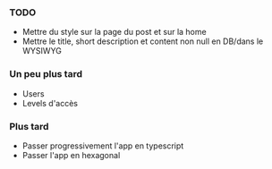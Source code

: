 ### TODO

- Mettre du style sur la page du post et sur la home
- Mettre le title, short description et content non null en DB/dans le WYSIWYG

### Un peu plus tard

- Users
- Levels d'accès

### Plus tard

- Passer progressivement l'app en typescript
- Passer l'app en hexagonal
